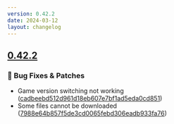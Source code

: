 ```yaml
---
version: 0.42.2
date: 2024-03-12
layout: changelog
---
```

## [0.42.2](#0.42.2)
### 🐛 Bug Fixes & Patches

- Game version switching not working ([cadbeebd512d961d18eb607e7bf1ad5eda0cd851](https://github.com/Voxelum/x-minecraft-launcher/commit/cadbeebd512d961d18eb607e7bf1ad5eda0cd851))
- Some files cannot be downloaded ([7988e64b857f5de3cd0065febd306eadb933fa76](https://github.com/Voxelum/x-minecraft-launcher/commit/7988e64b857f5de3cd0065febd306eadb933fa76))
